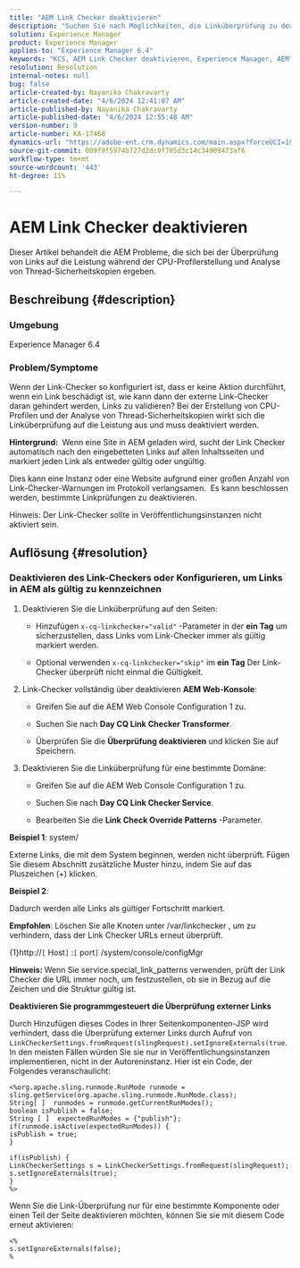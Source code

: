```yaml
---
title: "AEM Link Checker deaktivieren"
description: "Suchen Sie nach Möglichkeiten, die Linküberprüfung zu deaktivieren und Links in AEM als gültig zu markieren."
solution: Experience Manager
product: Experience Manager
applies-to: "Experience Manager 6.4"
keywords: "KCS, AEM Link Checker deaktivieren, Experience Manager, AEM"
resolution: Resolution
internal-notes: null
bug: false
article-created-by: Nayanika Chakravarty
article-created-date: "4/6/2024 12:41:07 AM"
article-published-by: Nayanika Chakravarty
article-published-date: "4/6/2024 12:55:48 AM"
version-number: 9
article-number: KA-17468
dynamics-url: "https://adobe-ent.crm.dynamics.com/main.aspx?forceUCI=1&pagetype=entityrecord&etn=knowledgearticle&id=c56c0f56-aef3-ee11-904b-6045bd006b25"
source-git-commit: 009f9f5974b727d2dc0f705d3c14c34909473af6
workflow-type: tm+mt
source-wordcount: '443'
ht-degree: 11%

---
```


# AEM Link Checker deaktivieren


Dieser Artikel behandelt die AEM Probleme, die sich bei der Überprüfung von Links auf die Leistung während der CPU-Profilerstellung und Analyse von Thread-Sicherheitskopien ergeben.

## Beschreibung {#description}


### <b>Umgebung</b>

Experience Manager 6.4

### <b>Problem/Symptome</b>

Wenn der Link-Checker so konfiguriert ist, dass er keine Aktion durchführt, wenn ein Link beschädigt ist, wie kann dann der externe Link-Checker daran gehindert werden, Links zu validieren? Bei der Erstellung von CPU-Profilen und der Analyse von Thread-Sicherheitskopien wirkt sich die Linküberprüfung auf die Leistung aus und muss deaktiviert werden.

<b>Hintergrund: </b> Wenn eine Site in AEM geladen wird, sucht der Link Checker automatisch nach den eingebetteten Links auf allen Inhaltsseiten und markiert jeden Link als entweder gültig oder ungültig.

Dies kann eine Instanz oder eine Website aufgrund einer großen Anzahl von Link-Checker-Warnungen im Protokoll verlangsamen.  Es kann beschlossen werden, bestimmte Linkprüfungen zu deaktivieren.

Hinweis: Der Link-Checker sollte in Veröffentlichungsinstanzen nicht aktiviert sein.


## Auflösung {#resolution}


### Deaktivieren des Link-Checkers oder Konfigurieren, um Links in AEM als gültig zu kennzeichnen

1. Deaktivieren Sie die Linküberprüfung auf den Seiten:

   - Hinzufügen `x-cq-linkchecker="valid"` -Parameter in der <b>ein Tag</b> um sicherzustellen, dass Links vom Link-Checker immer als gültig markiert werden.


   - Optional verwenden `x-cq-linkchecker="skip"` im <b>ein Tag</b> Der Link-Checker überprüft nicht einmal die Gültigkeit.
2. Link-Checker vollständig über deaktivieren <b>AEM Web-Konsole</b>:
   - Greifen Sie auf die AEM Web Console Configuration 1 zu.


   - Suchen Sie nach <b>Day CQ Link Checker Transformer</b>.


   - Überprüfen Sie die <b>Überprüfung deaktivieren</b> und klicken Sie auf Speichern.
3. Deaktivieren Sie die Linküberprüfung für eine bestimmte Domäne:
   - Greifen Sie auf die AEM Web Console Configuration 1 zu.


   - Suchen Sie nach <b>Day CQ Link Checker Service</b>.


   - Bearbeiten Sie die <b>Link Check Override Patterns</b> -Parameter.


<b>Beispiel 1</b>: system/

Externe Links, die mit dem System beginnen, werden nicht überprüft. Fügen Sie diesem Abschnitt zusätzliche Muster hinzu, indem Sie auf das Pluszeichen (+) klicken.

<b>Beispiel 2</b>:

Dadurch werden alle Links als gültiger Fortschritt markiert.

<b>Empfohlen</b>: Löschen Sie alle Knoten unter /var/linkchecker , um zu verhindern, dass der Link Checker URLs erneut überprüft.

{1}http://`[` Host`]` :`[` port`]` /system/console/configMgr

<b>Hinweis: </b>Wenn Sie service.special_link_patterns verwenden, prüft der Link Checker die URL immer noch, um festzustellen, ob sie in Bezug auf die Zeichen und die Struktur gültig ist.

<b>Deaktivieren Sie programmgesteuert die Überprüfung externer Links</b>

Durch Hinzufügen dieses Codes in Ihrer Seitenkomponenten-JSP wird verhindert, dass die Überprüfung externer Links durch Aufruf von `LinkCheckerSettings.fromRequest(slingRequest).setIgnoreExternals(true`. In den meisten Fällen würden Sie sie nur in Veröffentlichungsinstanzen implementieren, nicht in der Autoreninstanz. Hier ist ein Code, der Folgendes veranschaulicht:




```
<%org.apache.sling.runmode.RunMode runmode = sling.getService(org.apache.sling.runmode.RunMode.class);
String[ ]  runmodes = runmode.getCurrentRunModes();
boolean isPublish = false;
String [ ]  expectedRunModes = {"publish"};
if(runmode.isActive(expectedRunModes)) {
isPublish = true;
}

if(isPublish) {
LinkCheckerSettings s = LinkCheckerSettings.fromRequest(slingRequest);
s.setIgnoreExternals(true);
}
%>
```




Wenn Sie die Link-Überprüfung nur für eine bestimmte Komponente oder einen Teil der Seite deaktivieren möchten, können Sie sie mit diesem Code erneut aktivieren:


```
<%
s.setIgnoreExternals(false);
%
```

